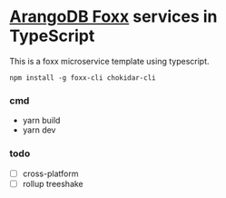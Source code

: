 # [ArangoDB Foxx](https://docs.arangodb.com/3.8/Manual/Foxx/) services in TypeScript

This is a foxx microservice template using typescript.

`npm install -g foxx-cli chokidar-cli`

### cmd
 - yarn build
 - yarn dev

### todo

 - [ ] cross-platform
 - [ ] rollup treeshake
